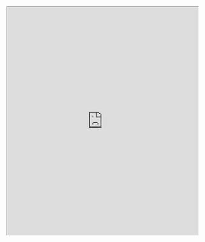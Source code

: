 <iframe  style="width: 100%; height: 600px;"src="https://developer.mozilla.org/en-US/docs/Learn/CSS/Building_blocks/Values_and_units"></iframe>
